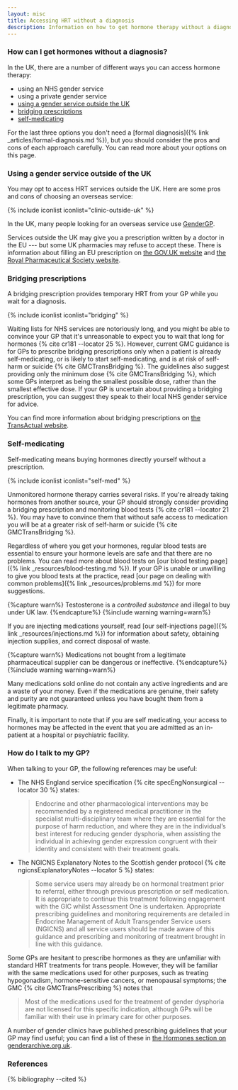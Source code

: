 ```yaml
---
layout: misc
title: Accessing HRT without a diagnosis 
description: Information on how to get hormone therapy without a diagnosis
---
```


### How can I get hormones without a diagnosis?

In the UK, there are a number of different ways you can access hormone therapy:

- using an NHS gender service
- using a private gender service
- [using a gender service outside the UK](#using-a-gender-service-outside-of-the-uk)
- [bridging prescriptions](#bridging-prescriptions)
- [self-medicating](#self-medicating)

For the last three options you don't need a [formal diagnosis]({% link _articles/formal-diagnosis.md %}), but you should consider the pros and cons of each approach carefully. You can read more about your options on this page.

### Using a gender service outside of the UK

You may opt to access HRT services outside the UK. Here are some pros and cons of choosing an overseas service:

{% include iconlist iconlist="clinic-outside-uk" %}

In the UK, many people looking for an overseas service use [GenderGP](https://www.gendergp.com/). 

Services outside the UK may give you a prescription written by a doctor in the EU --- but some UK pharmacies may refuse to accept these. There is information about filling an EU prescription on [the GOV.UK website](https://www.gov.uk/guidance/prescriptions-issued-in-the-eea-and-switzerland-guidance-for-pharmacists) and [the Royal Pharmaceutical Society website](https://www.rpharms.com/about-us/news/details/Prescriptions-issued-in-the-EEA-and-Switzerland-guidance-for-pharmacists).

### Bridging prescriptions

A bridging prescription provides temporary HRT from your GP while you wait for a diagnosis.

{% include iconlist iconlist="bridging" %}

Waiting lists for NHS services are notoriously long, and you might be able to convince your GP that it's unreasonable to expect you to wait that long for hormones {% cite cr181 --locator 25 %}. However, current GMC guidance is for GPs to prescribe bridging prescriptions only when a patient is already self-medicating, or is likely to start self-medicating, and is at risk of self-harm or suicide {% cite GMCTransBridging %}. The guidelines also suggest providing only the minimum dose {% cite GMCTransBridging %}, which some GPs interpret as being the smallest possible dose, rather than the smallest effective dose. If your GP is uncertain about providing a bridging prescription, you can suggest they speak to their local NHS gender service for advice.

You can find more information about bridging prescriptions on [the TransActual website](https://www.transactual.org.uk/bridging-prescriptions).

### Self-medicating

Self-medicating means buying hormones directly yourself without a prescription.

{% include iconlist iconlist="self-med" %}

Unmonitored hormone therapy carries several risks. If you're already taking hormones from another source, your GP should strongly consider providing a bridging prescription and monitoring blood tests {% cite cr181 --locator 21 %}. You may have to convince them that without safe access to medication you will be at a greater risk of self-harm or suicide {% cite GMCTransBridging %}.

Regardless of where you get your hormones, regular blood tests are essential to ensure your hormone levels are safe and that there are no problems. You can read more about blood tests on [our blood testing page]({% link _resources/blood-testing.md %}). If your GP is unable or unwilling to give you blood tests at the practice, read [our page on dealing with common problems]({% link _resources/problems.md %}) for more suggestions.

{%capture warn%}
Testosterone is a *controlled substance* and illegal to buy under UK law.
{%endcapture%}
{%include warning warning=warn%}

If you are injecting medications yourself, read [our self-injections page]({% link _resources/injections.md %}) for information about safety, obtaining injection supplies, and correct disposal of waste.

{%capture warn%}
Medications not bought from a legitimate pharmaceutical supplier can be dangerous or ineffective.
{%endcapture%}
{%include warning warning=warn%}

Many medications sold online do not contain any active ingredients and are a waste of your money. Even if the medications are genuine, their safety and purity are not guaranteed unless you have bought them from a legitimate pharmacy.

Finally, it is important to note that if you are self medicating, your access to hormones may be affected in the event that you are admitted as an in-patient at a hospital or psychiatric facility. 

### How do I talk to my GP?

When talking to your GP, the following references may be useful:

- The NHS England service specification {% cite specEngNonsurgical --locator 30 %} states:

  > Endocrine and other pharmacological interventions may be recommended by a registered medical practitioner in the specialist multi-disciplinary team where they are essential for the purpose of harm reduction, and where they are in the individual’s best interest for reducing gender dysphoria, when assisting the individual in achieving gender expression congruent with their identity and consistent with their treatment goals.

- The NGICNS Explanatory Notes to the Scottish gender protocol {% cite ngicnsExplanatoryNotes --locator 5 %} states:

  > Some service users may already be on hormonal treatment prior to referral, either through previous prescription or self medication. It is appropriate to continue this treatment following engagement with the GIC whilst Assessment One is undertaken. Appropriate prescribing guidelines and monitoring requirements are detailed in Endocrine Management of Adult Transgender Service users (NGICNS) and all service users should be made aware of this guidance and prescribing and monitoring of treatment brought in line with this guidance.

Some GPs are hesitant to prescribe hormones as they are unfamiliar with standard HRT treatments for trans people. However, they will be familiar with the same medications used for other purposes, such as treating hypogonadism, hormone-sensitive cancers, or menopausal symptoms; the GMC {% cite GMCTransPrescribing %} notes that

> Most of the medications used for the treatment of gender dysphoria are not licensed for this specific indication, although GPs will be familiar with their use in primary care for other purposes.

A number of gender clinics have published prescribing guidelines that your GP may find useful; you can find a list of these in [the Hormones section on genderarchive.org.uk](https://genderarchive.org.uk/tag/hormones/). 

### References

{% bibliography --cited %}
